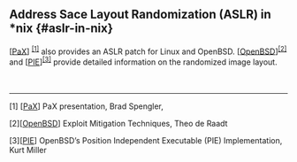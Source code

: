 <!--- @file
 Address Space Layout Randomization file: ASLR in *nix

  Copyright (c) 2018, Intel Corporation. All rights reserved.<BR>

  Redistribution and use in source (original document form) and 'compiled'
  forms (converted to PDF, epub, HTML and other formats) with or without
  modification, are permitted provided that the following conditions are met:

  1) Redistributions of source code (original document form) must retain the
     above copyright notice, this list of conditions and the following
     disclaimer as the first lines of this file unmodified.

  2) Redistributions in compiled form (transformed to other DTDs, converted to
     PDF, epub, HTML and other formats) must reproduce the above copyright
     notice, this list of conditions and the following disclaimer in the
     documentation and/or other materials provided with the distribution.

  THIS DOCUMENTATION IS PROVIDED BY TIANOCORE PROJECT "AS IS" AND ANY EXPRESS OR
  IMPLIED WARRANTIES, INCLUDING, BUT NOT LIMITED TO, THE IMPLIED WARRANTIES OF
  MERCHANTABILITY AND FITNESS FOR A PARTICULAR PURPOSE ARE DISCLAIMED. IN NO
  EVENT SHALL TIANOCORE PROJECT  BE LIABLE FOR ANY DIRECT, INDIRECT, INCIDENTAL,
  SPECIAL, EXEMPLARY, OR CONSEQUENTIAL DAMAGES (INCLUDING, BUT NOT LIMITED TO,
  PROCUREMENT OF SUBSTITUTE GOODS OR SERVICES; LOSS OF USE, DATA, OR PROFITS;
  OR BUSINESS INTERRUPTION) HOWEVER CAUSED AND ON ANY THEORY OF LIABILITY,
  WHETHER IN CONTRACT, STRICT LIABILITY, OR TORT (INCLUDING NEGLIGENCE OR
  OTHERWISE) ARISING IN ANY WAY OUT OF THE USE OF THIS DOCUMENTATION, EVEN IF
  ADVISED OF THE POSSIBILITY OF SUCH DAMAGE.

-->
## Address Sace Layout Randomization (ASLR) in *nix {#aslr-in-nix}

[[PaX](https://grsecurity.net/PaX-presentation.ppt)] <sup>[[1]](#footnote1)</sup>  also provides an ASLR patch for Linux and OpenBSD. [[OpenBSD](http://www.openbsd.org/papers/ven05-deraadt)]<sup>[[2]](#footnote2)</sup>  and [[PIE](http://www.openbsd.org/papers/nycbsdcon08-pie/)]<sup>[[3]](#footnote3)</sup>  provide detailed information on the randomized image layout.
<BR>
<BR>
<BR>






<hr>


<a name="footnote1">[1]</a> [[PaX](https://grsecurity.net/PaX-presentation.ppt)] PaX presentation, Brad Spengler,

<a name="footnote2">[2]</a>[[OpenBSD](http://www.openbsd.org/papers/ven05-deraadt)] Exploit Mitigation Techniques, Theo de Raadt

<a name="footnote3">[3]</a>[[PIE](http://www.openbsd.org/papers/nycbsdcon08-pie/)] OpenBSD’s Position Independent Executable (PIE) Implementation, Kurt Miller
